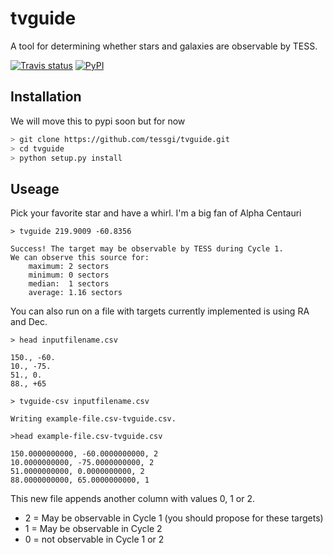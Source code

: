 # tvguide

A tool for determining whether stars and galaxies are observable by TESS.

[![Travis status](http://img.shields.io/travis/tessgi/tvguide/master.svg)](http://travis-ci.org/tessgi/tvguide)
[![PyPI](http://img.shields.io/pypi/v/tvguide.svg)](https://pypi.python.org/pypi/tvguide/)

## Installation
We will move this to pypi soon but for now

``` bash
> git clone https://github.com/tessgi/tvguide.git
> cd tvguide
> python setup.py install
```

## Useage
Pick your favorite star and have a whirl. I'm a big fan of Alpha Centauri
``` 
> tvguide 219.9009 -60.8356

Success! The target may be observable by TESS during Cycle 1.
We can observe this source for:
    maximum: 2 sectors
    minimum: 0 sectors
    median:  1 sectors
    average: 1.16 sectors
```

You can also run on a file with targets
currently implemented is using RA and Dec.
``` 
> head inputfilename.csv

150., -60.
10., -75.
51., 0.
88., +65

> tvguide-csv inputfilename.csv

Writing example-file.csv-tvguide.csv.

>head example-file.csv-tvguide.csv

150.0000000000, -60.0000000000, 2
10.0000000000, -75.0000000000, 2
51.0000000000, 0.0000000000, 2
88.0000000000, 65.0000000000, 1
```
This new file appends another column with values 0, 1 or 2. 
* 2 = May be observable in Cycle 1 (you should propose for these targets)
* 1 = May be observable in Cycle 2
* 0 = not observable in Cycle 1 or 2

